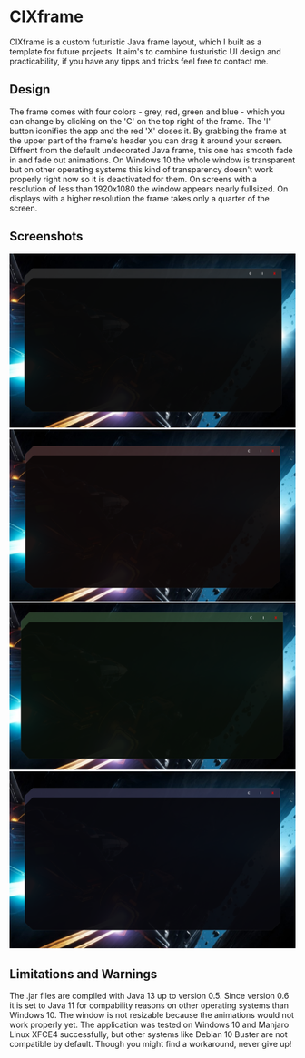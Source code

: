 # CIXframe
 CIXframe is a custom futuristic Java frame layout, which I built as a template for future projects. It aim's to combine fusturistic UI design and practicability, if you have any tipps and tricks feel free to contact me.
 
## Design
 The frame comes with four colors - grey, red, green and blue - which you can change by clicking on the 'C' on the top right of the frame. The 'I' button iconifies the app and the  red 'X' closes it. By grabbing the frame at the upper part of the frame's header you can drag it around your screen. Diffrent from the default undecorated Java frame, this one has smooth fade in and fade out animations.
 On Windows 10 the whole window is transparent but on other operating systems this kind of transparency doesn't work properly right now so it is deactivated for them. On screens with a resolution of less than 1920x1080 the window appears nearly fullsized. On displays with a higher resolution the frame takes only a quarter of the screen.
 
## Screenshots
 ![Grey](/CIXframe/screenshots/cix_v0.6_grey.png?raw=true "on Windows 10")
 ![Red](/CIXframe/screenshots/cix_v0.6_red.png?raw=true "on Windows 10")
 ![Green](/CIXframe/screenshots/cix_v0.6_green.png?raw=true "on Windows 10")
 ![Blue](/CIXframe/screenshots/cix_v0.6_blue.png?raw=true "on Windows 10")
 
## Limitations and Warnings
 The .jar files are compiled with Java 13 up to version 0.5. Since version 0.6 it is set to Java 11 for compability reasons on other operating systems than Windows 10. The window is not resizable because the animations would not work properly yet. The application was tested on Windows 10 and Manjaro Linux XFCE4 successfully, but other systems like Debian 10 Buster are not compatible by default. Though you might find a workaround, never give up!
